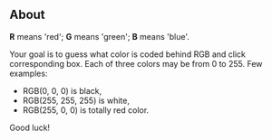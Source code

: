 ## About
**R** means 'red';
**G** means 'green';
**B** means 'blue'.

Your goal is to guess what color is coded behind RGB and click corresponding box.
Each of three colors may be from 0 to 255.
Few examples: 
- RGB(0, 0, 0) is black,
- RGB(255, 255, 255) is white,
- RGB(255, 0, 0) is totally red color.

Good luck!
